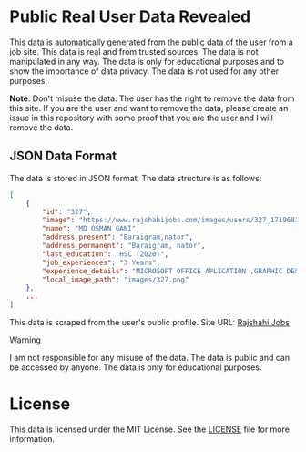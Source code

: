 # Public Real User Data Revealed

This data is automatically generated from the public data of the user from a job site. This data is real and from trusted sources. The data is not manipulated in any way. The data is only for educational purposes and to show the importance of data privacy. The data is not used for any other purposes.

**Note**: Don't misuse the data. The user has the right to remove the data from this site. If you are the user and want to remove the data, please create an issue in this repository with some proof that you are the user and I will remove the data.

## JSON Data Format

The data is stored in JSON format. The data structure is as follows:

```json
[
    {
        "id": "327",
        "image": "https://www.rajshahijobs.com/images/users/327_1719683165.png",
        "name": "MD OSMAN GANI",
        "address_present": "Baraigram,nator",
        "address_permanent": "Baraigram, nator",
        "last_education": "HSC (2020)",
        "job_experiences": "3 Years",
        "experience_details": "MICROSOFT OFFICE APLICATION ,GRAPHIC DESIGN AND WEB DESIGN EXPERIENCE",
        "local_image_path": "images/327.png"
    },
    ...
]
```

This data is scraped from the user's public profile. Site URL: [Rajshahi Jobs](https://www.rajshahijobs.com/ "Rajshahi Jobs")

> [!Warning]
> I am not responsible for any misuse of the data. The data is public and can be accessed by anyone. The data is only for educational purposes.

# License

This data is licensed under the MIT License. See the [LICENSE](LICENSE) file for more information.
